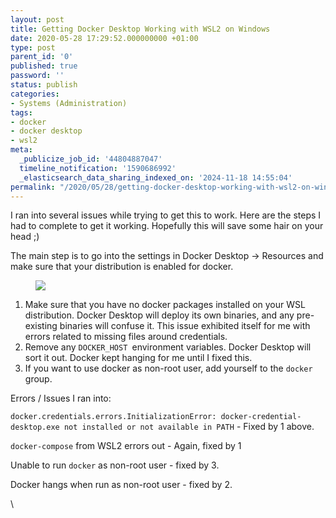 ```yaml
---
layout: post
title: Getting Docker Desktop Working with WSL2 on Windows
date: 2020-05-28 17:29:52.000000000 +01:00
type: post
parent_id: '0'
published: true
password: ''
status: publish
categories:
- Systems (Administration)
tags:
- docker
- docker desktop
- wsl2
meta:
  _publicize_job_id: '44804887047'
  timeline_notification: '1590686992'
  _elasticsearch_data_sharing_indexed_on: '2024-11-18 14:55:04'
permalink: "/2020/05/28/getting-docker-desktop-working-with-wsl2-on-windows/"
---
```


I ran into several issues while trying to get this to work. Here are the
steps I had to complete to get it working. Hopefully this will save some
hair on your head ;)

The main step is to go into the settings in Docker Desktop -\> Resources
and make sure that your distribution is enabled for docker.

<figure class="wp-block-image size-large">
<img src="%7B%7Bsite.baseurl%7D%7D/assets/2020/05/image.png?w=740"
class="wp-image-1241" />
</figure>

1.  Make sure that you have no docker packages installed on your WSL
    distribution. Docker Desktop will deploy its own binaries, and any
    pre-existing binaries will confuse it. This issue exhibited itself
    for me with errors related to missing files around credentials.
2.  Remove any `DOCKER_HOST `environment variables. Docker Desktop will
    sort it out. Docker kept hanging for me until I fixed this.
3.  If you want to use docker as non-root user, add yourself to the
    `docker `group.

Errors / Issues I ran into:

`docker.credentials.errors.InitializationError: docker-credential-desktop.exe not installed or not available in PATH` -
Fixed by 1 above.

`docker-compose` from WSL2 errors out - Again, fixed by 1

Unable to run `docker` as non-root user - fixed by 3.

Docker hangs when run as non-root user - fixed by 2.

\

